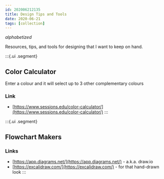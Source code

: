 ```yaml
---
id: 202006212135
title: Design Tips and Tools
date: 2020-06-21
tags: [collection]
---
```


*alphabetized*

Resources, tips, and tools for designing that I want to keep on hand.

:::{.ui .segment}
## Color Calculator
Enter a colour and it will select up to 3 other complementary colours
### Link
- [https://www.sessions.edu/color-calculator/](https://www.sessions.edu/color-calculator/)
:::

:::{.ui .segment}
## Flowchart Makers
### Links
- [https://app.diagrams.net/](https://app.diagrams.net/) - a.k.a. draw.io
- [https://excalidraw.com/](https://excalidraw.com/) - for that hand-drawn look
:::

